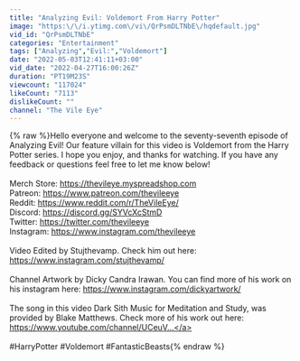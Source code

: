 ```yaml
---
title: "Analyzing Evil: Voldemort From Harry Potter"
image: "https:\/\/i.ytimg.com\/vi\/QrPsmDLTNbE\/hqdefault.jpg"
vid_id: "QrPsmDLTNbE"
categories: "Entertainment"
tags: ["Analyzing","Evil:","Voldemort"]
date: "2022-05-03T12:41:11+03:00"
vid_date: "2022-04-27T16:00:26Z"
duration: "PT19M23S"
viewcount: "117024"
likeCount: "7113"
dislikeCount: ""
channel: "The Vile Eye"
---
```

{% raw %}Hello everyone and welcome to the seventy-seventh episode of Analyzing Evil! Our feature villain for this video is Voldemort from the Harry Potter series. I hope you enjoy, and thanks for watching. If you have any feedback or questions feel free to let me know below!<br /><br />Merch Store: <a rel="nofollow" target="blank" href="https://thevileye.myspreadshop.com">https://thevileye.myspreadshop.com</a><br />Patreon: <a rel="nofollow" target="blank" href="https://www.patreon.com/thevileeye">https://www.patreon.com/thevileeye</a><br />Reddit: <a rel="nofollow" target="blank" href="https://www.reddit.com/r/TheVileEye/">https://www.reddit.com/r/TheVileEye/</a><br />Discord: <a rel="nofollow" target="blank" href="https://discord.gg/SYVcXcStmD">https://discord.gg/SYVcXcStmD</a><br />Twitter: <a rel="nofollow" target="blank" href="https://twitter.com/thevileeye">https://twitter.com/thevileeye</a><br />​Instagram: <a rel="nofollow" target="blank" href="https://www.instagram.com/thevileeye​">https://www.instagram.com/thevileeye​</a><br /><br />Video Edited by Stujthevamp. Check him out here: <a rel="nofollow" target="blank" href="https://www.instagram.com/stujthevamp/">https://www.instagram.com/stujthevamp/</a><br /><br />Channel Artwork by Dicky Candra Irawan. You can find more of his work on his instagram here: <a rel="nofollow" target="blank" href="https://www.instagram.com/dickyartwork/​">https://www.instagram.com/dickyartwork/​</a><br /><br />The song in this video Dark Sith Music for Meditation and Study, was provided by Blake Matthews. Check more of his work out here: <a rel="nofollow" target="blank" href="https://www.youtube.com/channel/UCeuV...">https://www.youtube.com/channel/UCeuV...</a><br /><br />#HarryPotter #Voldemort #FantasticBeasts{% endraw %}
